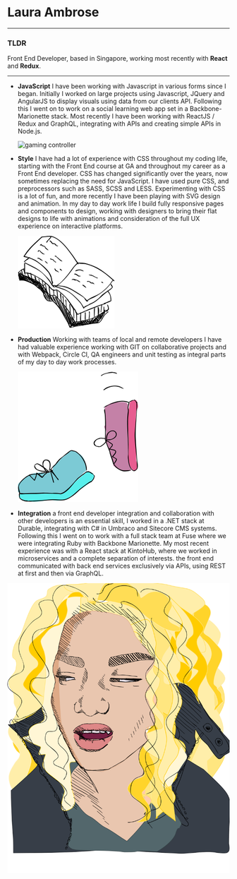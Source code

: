# Laura Ambrose

---

### TLDR

Front End Developer, based in Singapore, working most recently with **React**
and **Redux**.

---


* **JavaScript** I have been working with Javascript in various forms since I
began. Initially I worked on large projects using Javascript, JQuery and
AngularJS to display visuals using data from our clients API. Following this I
went on to work on a social learning web app set in a Backbone-Marionette stack. Most recently I have been working with ReactJS / Redux and GraphQL, integrating with APIs and creating simple APIs in Node.js.

    ![gaming controller](https://github.com/lambro/lambro/blob/master/gamecolour.svg "lambro")

* **Style** I have had a lot of experience with CSS throughout my coding life,
starting with the Front End course at GA and throughout my career as a Front End
developer. CSS has changed significantly over the years, now sometimes replacing
the need for JavaScript. I have used pure CSS, and preprocessors such as SASS,
SCSS and LESS. Experimenting with CSS is a lot of fun, and more recently I have
been playing with SVG design and animation. In my day to day work life I build
fully responsive pages and components to design, working with designers to bring
their flat designs to life with animations and consideration of the full UX
experience on interactive platforms.

    ![books](/images/books.svg "lambro")

* **Production** Working with teams of local and remote developers I have had
valuable experience working with GIT on collaborative projects and with Webpack,
Circle CI, QA engineers and unit testing as integral parts of my day to day work
processes.

    ![trainers](images/trainerscolour.svg "lambro")

* **Integration** a front end developer integration and collaboration with other
developers is an essential skill, I worked in a .NET stack at Durable,
integrating with C# in Umbraco and Sitecore CMS systems. Following this I went
on to work with a full stack team at Fuse where we were integrating Ruby with
Backbone Marionette. My most recent experience was with a React stack at
KintoHub, where we worked in microservices and a complete separation of
interests. the front end communicated with back end services exclusively via
APIs, using REST at first and then via GraphQL.

![me sayng wut](images/colourmoi.svg "lambro")
